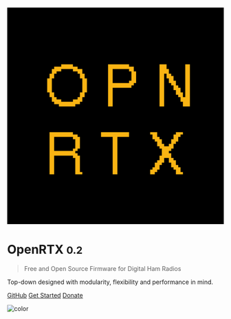 <!-- _coverpage.md -->

![logo](_media/openrtx_logo.svg)

# OpenRTX <small>0.2</small>

> Free and Open Source Firmware for Digital Ham Radios

Top-down designed with modularity, flexibility and performance in mind.

[GitHub](https://github.com/OpenRTX/OpenRTX/)
[Get Started](#the-openrtx-project)
[Donate](https://liberapay.com/OpenRTX/donate)

![color](#000000)
